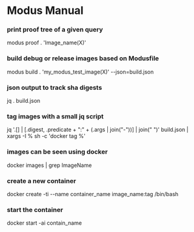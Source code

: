 # Modus Manual

### print proof tree of a given query
modus proof . 'Image_name(X)'

### build debug or release images based on Modusfile
modus build . 'my_modus_test_image(X)' --json=build.json

### json output to track sha digests
jq . build.json

### tag images with a small jq script
jq '.[] | [.digest, .predicate + ":" + (.args | join("-"))] | join(" ")' build.json | xargs -I % sh -c 'docker tag %'

### images can be seen using docker
docker images | grep ImageName

### create a new container
docker create -ti --name container_name image_name:tag /bin/bash

### start the container
docker start -ai contain_name
